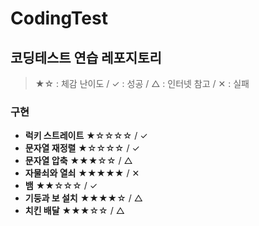 # CodingTest

## **코딩테스트 연습 레포지토리**

> ★☆ : 체감 난이도 / ✓ : 성공 / △ : 인터넷 참고 / ✕ : 실패

### **구현**

- **럭키 스트레이트** ★☆☆☆☆ / ✓
- **문자열 재정렬** ★☆☆☆☆ / ✓
- **문자열 압축** ★★★☆☆ / △
- **자물쇠와 열쇠** ★★★★★ / ✕
- **뱀** ★★☆☆☆ / ✓
- **기둥과 보 설치** ★★★★☆ / △
- **치킨 배달**  ★★★☆☆ / △

